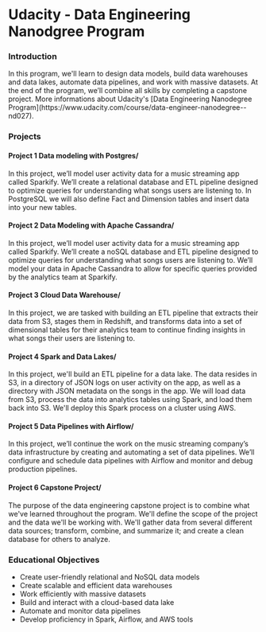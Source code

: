 <h1>Udacity - Data Engineering Nanodgree Program</h1>

<h3>Introduction</h3>
In this program, we'll learn to design data models, build data warehouses and data lakes, automate data pipelines, and work with massive datasets. At the end of the program, we’ll combine all skills by completing a capstone project.
More informations about Udacity's [Data Engineering Nanodegree Program](https://www.udacity.com/course/data-engineer-nanodegree--nd027). 



<h3>Projects</h3>
<h4>Project 1 Data modeling with Postgres/</h5>
In this project, we’ll model user activity data for a music streaming app called Sparkify. We’ll create a relational database and ETL pipeline designed to optimize queries for understanding what songs users are listening to. In PostgreSQL we will also define Fact and Dimension tables and insert data into your new tables.

<h4>Project 2 Data Modeling with Apache Cassandra/</h5>
In this project, we’ll model user activity data for a music streaming app called Sparkify. We’ll create a noSQL database and ETL pipeline designed to optimize queries for understanding what songs users are listening to. We’ll model your data in Apache Cassandra to allow for specific queries provided by the analytics team at Sparkify.

<h4>Project 3 Cloud Data Warehouse/</h5>
In this project, we are tasked with building an ETL pipeline that extracts their data from S3, stages them in Redshift, and transforms data into a set of dimensional tables for their analytics team to continue finding insights in what songs their users are listening to.


<h4>Project 4 Spark and Data Lakes/</h5>
In this project, we'll build an ETL pipeline for a data lake. The data resides in S3, in a directory of JSON logs on user activity on the app, as well as a directory with JSON metadata on the songs in the app. We will load data from S3, process the data into analytics tables using Spark, and load them back into S3. We'll deploy this Spark process on a cluster using AWS.

<h4>Project 5 Data Pipelines with Airflow/</h5>
In this project, we’ll continue the work on the music streaming company’s data infrastructure by creating and automating a set of data pipelines. We’ll configure and schedule data pipelines with Airflow and monitor and debug production pipelines.

<h4>Project 6 Capstone Project/</h5>
The purpose of the data engineering capstone project is to combine what we've learned throughout the program. We'll define the scope of the project and the data we'll be working with. We'll gather data from several different data sources; transform, combine, and summarize it; and create a clean database for others to analyze.

<h3>Educational Objectives</h3>
<ul>
  <li> Create user-friendly relational and NoSQL data models</li>
  <li> Create scalable and efficient data warehouses</li>
  <li>Work efficiently with massive datasets</li>
  <li>Build and interact with a cloud-based data lake</li>
  <li>Automate and monitor data pipelines</li>
  <li>Develop proficiency in Spark, Airflow, and AWS tools</li>
</ul> 



